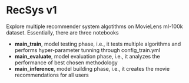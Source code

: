 # RecSys v1

Explore multiple recommender system algotithms on MovieLens ml-100k dataset.
Essentially, there are three notebooks
- **main_train**, model testing phase, i.e., it tests multiple algorithms and performs hyper-parameter tunning through config_train.yml
- **main_evaluate**, model evaluation phase, i.e., it analyzes the performance of best chosen methodology
- **main_inference**, model building phase, i.e., it creates the movie recommendations for all users 
